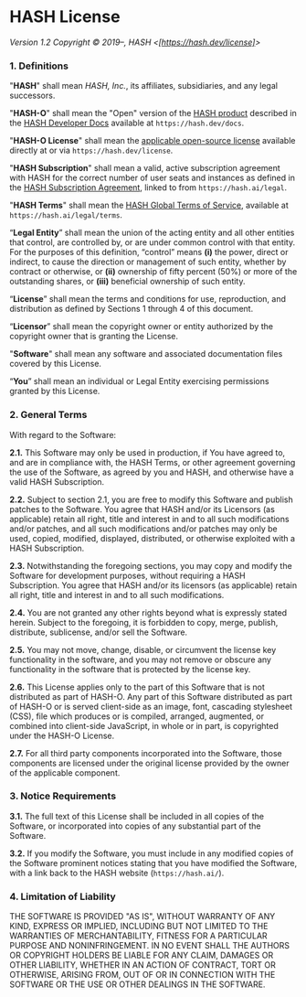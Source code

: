 [applicable open-source license]: https://hash.ai/legal/developers/license-open
[hash global terms of service]: https://hash.ai/legal/terms
[hash developer docs]: https://hash.dev/docs
[hash product]: https://hash.ai/platform/hash
[hash subscription agreement]: /legal
[https://hash.dev/license]: https://hash.dev/license

# HASH License

_Version 1.2_
_Copyright © 2019–, HASH &lt;[https://hash.dev/license]&gt;_

### 1. Definitions

"**HASH**" shall mean _HASH, Inc._, its affiliates, subsidiaries, and any legal
successors.

"**HASH-O**" shall mean the "Open" version of the [HASH product] described in the
[HASH Developer Docs] available at `https://hash.dev/docs`.

"**HASH-O License**" shall mean the [applicable open-source license] available directly
at or via `https://hash.dev/license`.

"**HASH Subscription**" shall mean a valid, active subscription agreement with HASH
for the correct number of user seats and instances as defined in the [HASH
Subscription Agreement], linked to from `https://hash.ai/legal`.

"**HASH Terms**" shall mean the [HASH Global Terms of Service], available at
`https://hash.ai/legal/terms`.

“**Legal Entity**” shall mean the union of the acting entity and all other entities
that control, are controlled by, or are under common control with that entity.
For the purposes of this definition, “control” means **(i)** the power, direct or
indirect, to cause the direction or management of such entity, whether by
contract or otherwise, or **(ii)** ownership of fifty percent (50%) or more of the
outstanding shares, or **(iii)** beneficial ownership of such entity.

“**License**” shall mean the terms and conditions for use, reproduction, and
distribution as defined by Sections 1 through 4 of this document.

“**Licensor**” shall mean the copyright owner or entity authorized by the copyright
owner that is granting the License.

"**Software**" shall mean any software and associated documentation files covered
by this License.

“**You**” shall mean an individual or Legal Entity exercising permissions granted by
this License.

### 2. General Terms

With regard to the Software:

**2.1.** This Software may only be used in production, if You have agreed to, and
are in compliance with, the HASH Terms, or other agreement governing the use of
the Software, as agreed by you and HASH, and otherwise have a valid HASH
Subscription.

**2.2.** Subject to section 2.1, you are free to modify this Software and publish
patches to the Software. You agree that HASH and/or its Licensors (as applicable)
retain all right, title and interest in and to all such modifications and/or
patches, and all such modifications and/or patches may only be used, copied,
modified, displayed, distributed, or otherwise exploited with a HASH Subscription.

**2.3.** Notwithstanding the foregoing sections, you may copy and modify the
Software for development purposes, without requiring a HASH Subscription. You
agree that HASH and/or its licensors (as applicable) retain all right, title
and interest in and to all such modifications.

**2.4.** You are not granted any other rights beyond what is expressly stated
herein. Subject to the foregoing, it is forbidden to copy, merge, publish,
distribute, sublicense, and/or sell the Software.

**2.5.** You may not move, change, disable, or circumvent the license key
functionality in the software, and you may not remove or obscure any
functionality in the software that is protected by the license key.

**2.6.** This License applies only to the part of this Software that is not
distributed as part of HASH-O. Any part of this Software distributed as part of
HASH-O or is served client-side as an image, font, cascading stylesheet (CSS),
file which produces or is compiled, arranged, augmented, or combined into
client-side JavaScript, in whole or in part, is copyrighted under the HASH-O
License.

**2.7.** For all third party components incorporated into the Software, those
components are licensed under the original license provided by the owner of the
applicable component.

### 3. Notice Requirements

**3.1.** The full text of this License shall be included in all copies of the
Software, or incorporated into copies of any substantial part of the Software.

**3.2.** If you modify the Software, you must include in any modified copies
of the Software prominent notices stating that you have modified the Software,
with a link back to the HASH website (`https://hash.ai/`).

### 4. Limitation of Liability

THE SOFTWARE IS PROVIDED "AS IS", WITHOUT WARRANTY OF ANY KIND, EXPRESS OR
IMPLIED, INCLUDING BUT NOT LIMITED TO THE WARRANTIES OF MERCHANTABILITY,
FITNESS FOR A PARTICULAR PURPOSE AND NONINFRINGEMENT. IN NO EVENT SHALL THE
AUTHORS OR COPYRIGHT HOLDERS BE LIABLE FOR ANY CLAIM, DAMAGES OR OTHER
LIABILITY, WHETHER IN AN ACTION OF CONTRACT, TORT OR OTHERWISE, ARISING FROM,
OUT OF OR IN CONNECTION WITH THE SOFTWARE OR THE USE OR OTHER DEALINGS IN THE
SOFTWARE.
